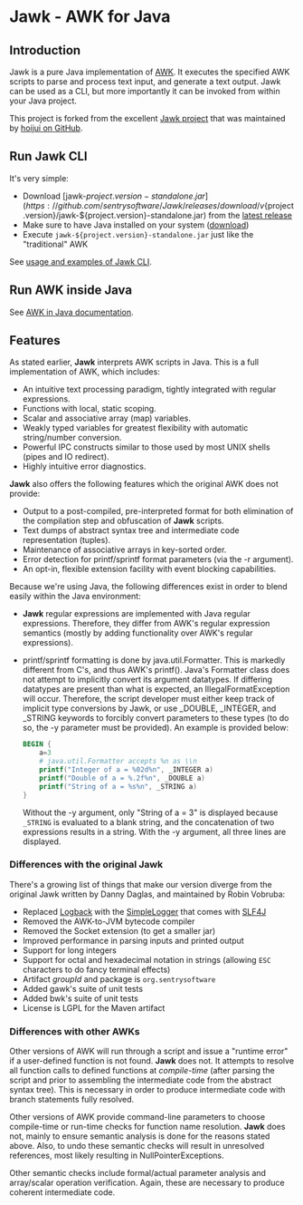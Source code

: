 # Jawk - AWK for Java

<!-- MACRO{toc|fromDepth=1|toDepth=2|id=toc} -->

## Introduction

Jawk is a pure Java implementation of [AWK](https://en.wikipedia.org/wiki/AWK). It executes the specified AWK scripts to parse and process text input, and generate a text output. Jawk can be used as a CLI, but more importantly it can be invoked from within your Java project.

This project is forked from the excellent [Jawk project](https://jawk.sourceforge.net/) that was maintained by [hoijui on GitHub](https://github.com/hoijui/Jawk).

## Run Jawk CLI

It's very simple:

* Download [jawk-${project.version}-standalone.jar](https://github.com/sentrysoftware/Jawk/releases/download/v${project.version}/jawk-${project.version}-standalone.jar) from the [latest release](releases)
* Make sure to have Java installed on your system ([download](https://adoptium.net/))
* Execute `jawk-${project.version}-standalone.jar` just like the "traditional" AWK

See [usage and examples of Jawk CLI](cli.html).

## Run AWK inside Java

See [AWK in Java documentation](java.html).

## Features

As stated earlier, **Jawk** interprets AWK scripts in Java. This is a full implementation of AWK, which includes:

* An intuitive text processing paradigm, tightly integrated with regular expressions.
* Functions with local, static scoping.
* Scalar and associative array (map) variables.
* Weakly typed variables for greatest flexibility with automatic string/number conversion.
* Powerful IPC constructs similar to those used by most UNIX shells (pipes and IO redirect).
* Highly intuitive error diagnostics.

**Jawk** also offers the following features which the original AWK does not provide:

* Output to a post-compiled, pre-interpreted format for both elimination of the compilation step and obfuscation of **Jawk** scripts.
* Text dumps of abstract syntax tree and intermediate code representation (tuples).
* Maintenance of associative arrays in key-sorted order.
* Error detection for printf/sprintf format parameters (via the -r argument).
* An opt-in, flexible extension facility with event blocking capabilities.

Because we're using Java, the following differences exist in order to blend easily within the Java environment:

* **Jawk** regular expressions are implemented with Java regular expressions. Therefore, they differ from AWK's regular expression semantics (mostly by adding functionality over AWK's regular expressions).
* printf/sprintf formatting is done by java.util.Formatter. This is markedly different from C's, and thus AWK's printf(). Java's Formatter class does not attempt to implicitly convert its argument datatypes. If differing datatypes are present than what is expected, an IllegalFormatException will occur. Therefore, the script developer must either keep track of implicit type conversions by Jawk, or use \_DOUBLE, \_INTEGER, and _STRING keywords to forcibly convert parameters to these types (to do so, the -y parameter must be provided). An example is provided below:

    ```awk
    BEGIN {
        a=3
        # java.util.Formatter accepts %n as \\n
        printf("Integer of a = %02d%n", _INTEGER a)
        printf("Double of a = %.2f%n", _DOUBLE a)
        printf("String of a = %s%n", _STRING a)
    }
    ```

    Without the -y argument, only "String of a = 3" is displayed because `_STRING` is evaluated to a blank string, and the concatenation of two expressions results in a string. With the -y argument, all three lines are displayed.

### Differences with the original Jawk

There's a growing list of things that make our version diverge from the original Jawk written by Danny Daglas, and maintained by Robin Vobruba:

* Replaced [Logback](https://logback.qos.ch/) with the [SimpleLogger](https://www.slf4j.org/api/org/slf4j/simple/SimpleLogger.html) that comes with [SLF4J](https://www.slf4j.org/)
* Removed the AWK-to-JVM bytecode compiler
* Removed the Socket extension (to get a smaller jar)
* Improved performance in parsing inputs and printed output
* Support for long integers
* Support for octal and hexadecimal notation in strings (allowing `ESC` characters to do fancy terminal effects)
* Artifact *groupId* and package is `org.sentrysoftware`
* Added gawk's suite of unit tests
* Added bwk's suite of unit tests
* License is LGPL for the Maven artifact

### Differences with other AWKs

Other versions of AWK will run through a script and issue a "runtime error" if a user-defined function is not found. **Jawk** does not. It attempts to resolve all function calls to defined functions at _compile-time_ (after parsing the script and prior to assembling the intermediate code from the abstract syntax tree). This is necessary in order to produce intermediate code with branch statements fully resolved.

Other versions of AWK provide command-line parameters to choose compile-time or run-time checks for function name resolution. **Jawk** does not, mainly to ensure semantic analysis is done for the reasons stated above. Also, to undo these semantic checks will result in unresolved references, most likely resulting in NullPointerExceptions.

Other semantic checks include formal/actual parameter analysis and array/scalar operation verification. Again, these are necessary to produce coherent intermediate code.
